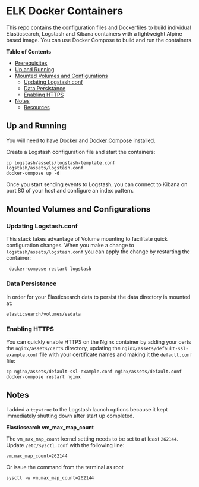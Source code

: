 # ELK Docker Containers

This repo contains the configuration files and Dockerfiles to build individual Elasticsearch, Logstash and Kibana containers with a lightweight Alpine based image. You can use Docker Compose to build and run the containers. 

**Table of Contents**

- [Prerequisites](#prerequisites)
- [Up and Running](#up-and-running)
- [Mounted Volumes and Configurations](#mounted-volumes-and-configurations)
  - [Updating Logstash.conf](#updating-logstashconf)
  - [Data Persistance](#data-persistance)
  - [Enabling HTTPS](#enabling-https)
- [Notes](#notes)
  - [Resources](#resources)

## Up and Running

You will need to have [Docker](https://docs.docker.com) and [Docker Compose](https://docs.docker.com/compose/install/) installed.

Create a Logstash configuration file and start the containers:

```
cp logstash/assets/logstash-template.conf  logstash/assets/logstash.conf
docker-compose up -d
```

Once you start sending events to Logstash, you can connect to Kibana on port 80 of your host and configure an index pattern.

## Mounted Volumes and Configurations

### Updating Logstash.conf

This stack takes advantage of Volume mounting to facilitate quick configuration changes. When you make a change to ```logstash/assets/logstash.conf``` you can apply the change by restarting the container:

     docker-compose restart logstash

### Data Persistance 

In order for your Elasticsearch data to persist the data directory is mounted at:

    elasticsearch/volumes/esdata 

### Enabling HTTPS

You can quickly enable HTTPS on the Nginx container by adding your certs the ```nginx/assets/certs``` directory, updating the ```nginx/assets/default-ssl-example.conf``` file with your certificate names and making it the ```default.conf``` file:

    cp nginx/assets/default-ssl-example.conf nginx/assets/default.conf
    docker-compose restart nginx

## Notes

I added a `tty=true` to the Logstash launch options because it kept immediately shutting down after start up completed.

__Elasticsearch vm_max_map_count__

The `vm_max_map_count` kernel setting needs to be set to at least `262144`. Update `/etc/sysctl.conf` with the following line:

```
vm.max_map_count=262144
```

Or issue the command from the terminal as root

```
sysctl -w vm.max_map_count=262144
```

